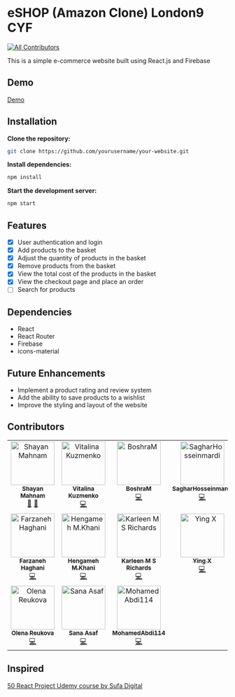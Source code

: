 # eSHOP (Amazon Clone) London9 CYF
<!-- ALL-CONTRIBUTORS-BADGE:START - Do not remove or modify this section -->
[![All Contributors](https://img.shields.io/badge/all_contributors-17-orange.svg?style=flat-square)](#contributors-)
<!-- ALL-CONTRIBUTORS-BADGE:END -->
This is a simple e-commerce website built using React.js and Firebase

## Demo
<a href="https://london9-amazon-clone-50-react-project.netlify.app/">Demo</a>


## Installation
**Clone the repository:**
```bash
git clone https://github.com/yourusername/your-website.git
```
**Install dependencies:**
```bash
npm install
```
**Start the development server:**
```bash
npm start
```

## Features
- [x] User authentication and login
- [x] Add products to the basket
- [x] Adjust the quantity of products in the basket
- [x] Remove products from the basket
- [x] View the total cost of the products in the basket
- [x] View the checkout page and place an order
- [ ] Search for products

## Dependencies
- React
- React Router
- Firebase
- icons-material

## Future Enhancements
- Implement a product rating and review system
- Add the ability to save products to a wishlist
- Improve the styling and layout of the website


## Contributors
<!-- ALL-CONTRIBUTORS-LIST:START - Do not remove or modify this section -->
<!-- prettier-ignore-start -->
<!-- markdownlint-disable -->
<table>
  <tbody>
    <tr>
      <td align="center" valign="top" width="14.28%"><a href="https://shayanmahnam.netlify.app"><img src="https://avatars.githubusercontent.com/u/95313895?v=4?s=100" width="100px;" alt="Shayan Mahnam"/><br /><sub><b>Shayan Mahnam</b></sub></a><br /><a href="#design-ShayanMahnam" title="Design">🎨</a> <a href="#projectManagement-ShayanMahnam" title="Project Management">📆</a></td>
      <td align="center" valign="top" width="14.28%"><a href="https://vitalina-kuzmenko-portfolio.netlify.app"><img src="https://avatars.githubusercontent.com/u/91835307?v=4?s=100" width="100px;" alt="Vitalina Kuzmenko"/><br /><sub><b>Vitalina Kuzmenko</b></sub></a><br /><a href="https://github.com/ShayanMahnam/team-amazon-clone/commits?author=VitalinaKuzmenko" title="Code">💻</a></td>
      <td align="center" valign="top" width="14.28%"><a href="https://github.com/BoshraM"><img src="https://avatars.githubusercontent.com/u/113248018?v=4?s=100" width="100px;" alt="BoshraM"/><br /><sub><b>BoshraM</b></sub></a><br /><a href="https://github.com/ShayanMahnam/team-amazon-clone/commits?author=BoshraM" title="Code">💻</a></td>
      <td align="center" valign="top" width="14.28%"><a href="https://github.com/SagharHosseinmardi"><img src="https://avatars.githubusercontent.com/u/108956395?v=4?s=100" width="100px;" alt="SagharHosseinmardi"/><br /><sub><b>SagharHosseinmardi</b></sub></a><br /><a href="https://github.com/ShayanMahnam/team-amazon-clone/commits?author=SagharHosseinmardi" title="Code">💻</a></td>
      <td align="center" valign="top" width="14.28%"><a href="https://github.com/Bahare09"><img src="https://avatars.githubusercontent.com/u/108987748?v=4?s=100" width="100px;" alt="Bahare"/><br /><sub><b>Bahare</b></sub></a><br /><a href="https://github.com/ShayanMahnam/team-amazon-clone/commits?author=Bahare09" title="Code">💻</a></td>
      <td align="center" valign="top" width="14.28%"><a href="https://github.com/elahemortazavi"><img src="https://avatars.githubusercontent.com/u/106202329?v=4?s=100" width="100px;" alt="elahemortazavi"/><br /><sub><b>elahemortazavi</b></sub></a><br /><a href="https://github.com/ShayanMahnam/team-amazon-clone/commits?author=elahemortazavi" title="Code">💻</a></td>
      <td align="center" valign="top" width="14.28%"><a href="https://github.com/Farnooshmo"><img src="https://avatars.githubusercontent.com/u/91014204?v=4?s=100" width="100px;" alt="Farnoosh Moayeri"/><br /><sub><b>Farnoosh Moayeri</b></sub></a><br /><a href="https://github.com/ShayanMahnam/team-amazon-clone/commits?author=Farnooshmo" title="Code">💻</a></td>
    </tr>
    <tr>
      <td align="center" valign="top" width="14.28%"><a href="https://github.com/farzaneh-haghani"><img src="https://avatars.githubusercontent.com/u/68525882?v=4?s=100" width="100px;" alt="Farzaneh Haghani"/><br /><sub><b>Farzaneh Haghani</b></sub></a><br /><a href="https://github.com/ShayanMahnam/team-amazon-clone/commits?author=farzaneh-haghani" title="Code">💻</a></td>
      <td align="center" valign="top" width="14.28%"><a href="https://github.com/HeniMKH"><img src="https://avatars.githubusercontent.com/u/108895187?v=4?s=100" width="100px;" alt="Hengameh M.Khani"/><br /><sub><b>Hengameh M.Khani</b></sub></a><br /><a href="https://github.com/ShayanMahnam/team-amazon-clone/commits?author=HeniMKH" title="Code">💻</a></td>
      <td align="center" valign="top" width="14.28%"><a href="https://github.com/karleenmsrichards"><img src="https://avatars.githubusercontent.com/u/108957290?v=4?s=100" width="100px;" alt="Karleen M S Richards"/><br /><sub><b>Karleen M S Richards</b></sub></a><br /><a href="https://github.com/ShayanMahnam/team-amazon-clone/commits?author=karleenmsrichards" title="Code">💻</a></td>
      <td align="center" valign="top" width="14.28%"><a href="https://github.com/LexiisYing"><img src="https://avatars.githubusercontent.com/u/105919943?v=4?s=100" width="100px;" alt="Ying X"/><br /><sub><b>Ying X</b></sub></a><br /><a href="https://github.com/ShayanMahnam/team-amazon-clone/commits?author=LexiisYing" title="Code">💻</a></td>
      <td align="center" valign="top" width="14.28%"><a href="https://github.com/LorenaCapraru"><img src="https://avatars.githubusercontent.com/u/108892538?v=4?s=100" width="100px;" alt="Lorena Capraru"/><br /><sub><b>Lorena Capraru</b></sub></a><br /><a href="https://github.com/ShayanMahnam/team-amazon-clone/commits?author=LorenaCapraru" title="Code">💻</a></td>
      <td align="center" valign="top" width="14.28%"><a href="https://github.com/MariAzhdari"><img src="https://avatars.githubusercontent.com/u/80781901?v=4?s=100" width="100px;" alt="Mari Azh"/><br /><sub><b>Mari Azh</b></sub></a><br /><a href="https://github.com/ShayanMahnam/team-amazon-clone/commits?author=MariAzhdari" title="Code">💻</a></td>
      <td align="center" valign="top" width="14.28%"><a href="https://github.com/Zobeir-Rigi"><img src="https://avatars.githubusercontent.com/u/108760076?v=4?s=100" width="100px;" alt="Zobeir"/><br /><sub><b>Zobeir</b></sub></a><br /><a href="https://github.com/ShayanMahnam/team-amazon-clone/commits?author=Zobeir-Rigi" title="Code">💻</a></td>
    </tr>
    <tr>
      <td align="center" valign="top" width="14.28%"><a href="https://github.com/OlenaReukova"><img src="https://avatars.githubusercontent.com/u/34659641?v=4?s=100" width="100px;" alt="Olena Reukova"/><br /><sub><b>Olena Reukova</b></sub></a><br /><a href="https://github.com/ShayanMahnam/team-amazon-clone/commits?author=OlenaReukova" title="Code">💻</a></td>
      <td align="center" valign="top" width="14.28%"><a href="https://github.com/SanaAsaf"><img src="https://avatars.githubusercontent.com/u/85436780?v=4?s=100" width="100px;" alt="Sana Asaf"/><br /><sub><b>Sana Asaf</b></sub></a><br /><a href="https://github.com/ShayanMahnam/team-amazon-clone/commits?author=SanaAsaf" title="Code">💻</a></td>
      <td align="center" valign="top" width="14.28%"><a href="https://github.com/MohamedAbdi114"><img src="https://avatars.githubusercontent.com/u/108987770?v=4?s=100" width="100px;" alt="MohamedAbdi114"/><br /><sub><b>MohamedAbdi114</b></sub></a><br /><a href="https://github.com/ShayanMahnam/team-amazon-clone/commits?author=MohamedAbdi114" title="Code">💻</a></td>
    </tr>
  </tbody>
</table>

<!-- markdownlint-restore -->
<!-- prettier-ignore-end -->

<!-- ALL-CONTRIBUTORS-LIST:END -->
<!-- markdownlint-disable -->

<!-- markdownlint-restore -->
<!-- prettier-ignore-end -->

<!-- ALL-CONTRIBUTORS-LIST:END -->
## Inspired 
<a href="https://www.udemy.com/user/sufa-digital/">50 React Project Udemy course by Sufa Digital</a>